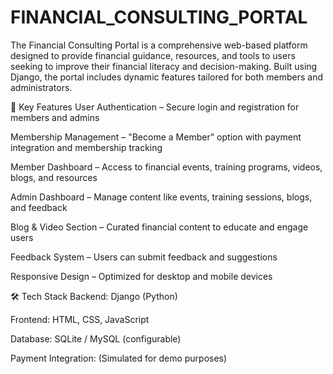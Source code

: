 # FINANCIAL_CONSULTING_PORTAL
The Financial Consulting Portal is a comprehensive web-based platform designed to provide financial guidance, resources, and tools to users seeking to improve their financial literacy and decision-making. Built using Django, the portal includes dynamic features tailored for both members and administrators.

🔑 Key Features
User Authentication – Secure login and registration for members and admins

Membership Management – "Become a Member" option with payment integration and membership tracking

Member Dashboard – Access to financial events, training programs, videos, blogs, and resources

Admin Dashboard – Manage content like events, training sessions, blogs, and feedback

Blog & Video Section – Curated financial content to educate and engage users

Feedback System – Users can submit feedback and suggestions

Responsive Design – Optimized for desktop and mobile devices

🛠️ Tech Stack
Backend: Django (Python)

Frontend: HTML, CSS, JavaScript

Database: SQLite / MySQL (configurable)

Payment Integration: (Simulated for demo purposes)
